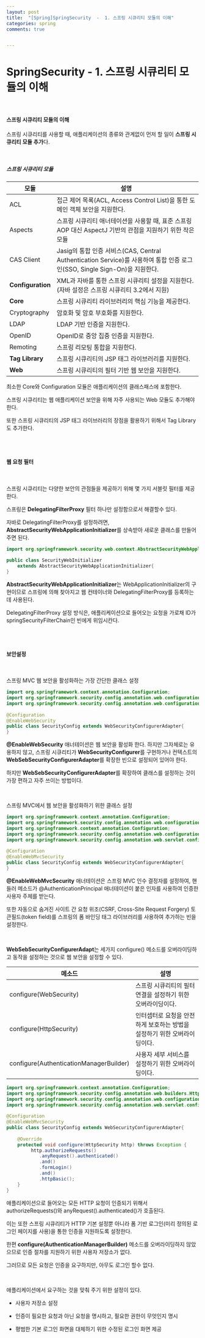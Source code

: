 ```yaml
---
layout: post
title:  "[Spring]SpringSecurity  -  1. 스프링 시큐리티 모듈의 이해"
categories: spring
comments: true


---
```


# SpringSecurity  -  1. 스프링 시큐리티 모듈의 이해

<br/>

#### 스프링 시큐리티 모듈의 이해

스프링 시큐리티를 사용할 때, 애플리케이션의 종류와 관계없이 먼저 할 일이 
**스프링 시큐리티 모듈 추가**다.

<br/>

##### 스프링 시큐리티 모듈 

| 모듈              | 설명                                                         |
| ----------------- | ------------------------------------------------------------ |
| ACL               | 접근 제어 목록(ACL, Access Control List)을 통한 도메인 객체 보안을 지원한다. |
| Aspects           | 스프링 시큐리티 애너테이션을  사용할 때, 표준 스프링 AOP 대신 AspectJ 기반의 관점을 지원하기 위한 작은 모듈 |
| CAS Client        | Jasig의 통합  인증 서비스(CAS, Central Authentication Service)를 사용하여 통합 인증  로그인(SSO, Single Sign-On)을 지원한다. |
| **Configuration** | XML과 자바를  통한 스프링 시큐리티 설정을 지원한다. (자바 설정은 스프링 시큐리티 3.2에서 지원) |
| **Core**          | 스프링 시큐리티 라이브러리의  핵심 기능을 제공한다.          |
| Cryptography      | 암호화 및 암호 부호화를 지원한다.                            |
| LDAP              | LDAP 기반  인증을 지원한다.                                  |
| OpenID            | OpenID로 중앙  집중 인증을 지원한다.                         |
| Remoting          | 스프링 리모팅 통합을 지원한다.                               |
| **Tag  Library**  | 스프링 시큐리티의 JSP 태그 라이브러리를 지원한다.            |
| **Web**           | 스프링 시큐리티의 필터 기반  웹 보안을 지원한다.             |

최소한 Core와 Configuration 모듈은 애플리케이션의 클래스패스에 포함한다.

스프링 시큐리티는 웹 애플리케이션 보안을 위해 자주 사용되는 Web 모듈도 추가해야한다.

또한 스프링 시큐리티의 JSP 태그 라이브러리의 장점을 활용하기 위해서 Tag Library도 추가한다.

<br/>

<br/>

#### 웹 요청 필터

<br/>

스프링 시큐리티는 다양한 보안의 관점들을 제공하기 위해 몇 가지 서블릿 필터를 제공한다.

스프링은 **DelegatingFilterProxy** 필터 하나만 설정함으로서 해결할수 있다.

자바로 DelegatingFilterProxy를 설정하려면, **AbstractSecurityWebApplicationInitializer**를 상속받아 새로운 클래스를 만들어주면 된다.

````java
import org.springframework.security.web.context.AbstractSecurityWebApplicationInitializer;
 
public class SecurityWebInitializer 
    extends AbstractSecurityWebApplicationInitializer{
}
````

**AbstractSecurityWebApplicationInitializer**는 WebApplicationInitializer의 구현이므로 스프링에 의해 찾아지고 웹 컨테이너와 DelegatingFilterProxy를 등록하는데 사용된다.

DelegatingFilterProxy 설정 방식은, 애플리케이션으로 들어오는 요청을 가로채 ID가 springSecurityFilterChain인 빈에게 위임시칸다.

<br/><br/>

#### 보안설정

<br/>

스프링 MVC 웹 보안을 활성화하는 가장 간단한 클래스 설정

````java
import org.springframework.context.annotation.Configuration;
import org.springframework.security.config.annotation.web.configuration.EnableWebSecurity;
import org.springframework.security.config.annotation.web.configuration.WebSecurityConfigurerAdapter;
 
@Configuration
@EnableWebSecurity
public class SecurityConfig extends WebSecurityConfigurerAdapter{
}
````

**@EnableWebSecurity** 애너테이션은 웹 보안을 활성화 한다. 하지만 그자체로는 유용하지 않고, 스프링 시큐리티가 **WebSecurityConfigurer**를 구현하거나 컨텍스트의 **WebSebSecurityConfigurerAdapter**를 확장한 빈으로 설정되어 있어야 한다.

하지만 **WebSebSecurityConfigurerAdapter**를 확장하여 클래스를 설정하는 것이 가장 편하고 자주 쓰이는 방법이다.

<br/>

스프링 MVC에서 웹 보안을 활성화하기 위한 클래스 설정

````java
import org.springframework.context.annotation.Configuration;
import org.springframework.security.config.annotation.web.configuration.WebSecurityConfigurerAdapter;
import org.springframework.context.annotation.Configuration;
import org.springframework.security.config.annotation.web.configuration.WebSecurityConfigurerAdapter;
import org.springframework.security.config.annotation.web.servlet.configuration.EnableWebMvcSecurity;
 
@Configuration
@EnableWebMvcSecurity
public class SecurityConfig extends WebSecurityConfigurerAdapter{
}
````

**@EnableWebMvcSecurity** 애너테이션은 스프링 MVC 인수 결정자를 설정하여, 핸들러 메소드가 @AuthenticationPrincipal 애너테이션이 붙은 인자를 사용하여 인증한 사용자 주체를 받는다.

또한 자동으로 숨겨진 사이트 간 요청 위조(CSRF, Cross-Site Request Forgery) 토큰필드(token field)를 스프링의 폼 바인딩 태그 라이브러리를 사용하여 추가하는 빈을 설정한다.

<br/>

**WebSebSecurityConfigurerAdapt**는 세가지 configure() 메소드를 오버라이딩하고 동작을 설정하는 것으로 웹 보안을 설정할 수 있다.

| 메소드                                  | 설명                                                         |
| --------------------------------------- | ------------------------------------------------------------ |
| configure(WebSecurity)                  | 스프링 시큐리티의 필터 연결을  설정하기 위한 오버라이딩이다. |
| configure(HttpSecurity)                 | 인터셉터로 요청을 안전하게  보호하는 방법을 설정하기 위한 오버라이딩이다. |
| configure(AuthenticationManagerBuilder) | 사용자 세부 서비스를 설정하기  위한 오버라이딩이다.          |

````java
import org.springframework.context.annotation.Configuration;
import org.springframework.security.config.annotation.web.builders.HttpSecurity;
import org.springframework.security.config.annotation.web.configuration.WebSecurityConfigurerAdapter;
import org.springframework.security.config.annotation.web.servlet.configuration.EnableWebMvcSecurity;
 
@Configuration
@EnableWebMvcSecurity
public class SecurityConfig extends WebSecurityConfigurerAdapter{
 
    @Override
    protected void configure(HttpSecurity http) throws Exception {
         http.authorizeRequests()
            .anyRequest().authenticated()
            .and()
            .formLogin()
            .and()
            .httpBasic();
    }
}
````

애플리케이션으로 들어오는 모든 HTTP 요청이 인증되기 위해서 authorizeRequests()와 anyRequest().authenticated()가 호출된다.

이는 또한 스프링 시큐리티가 HTTP 기본 설정뿐 아니라 폼 기반 로그인(미리 정의된 로그인 페이지를 사용)을 통한 인증을 지원하도록 설정한다.

한편 **configure(AuthenticationManagerBuilder)** 메소드를 오버라이딩하지 않았으므로 인증 절차를 지원하기 위한 사용자 저장소가 없다.

그러므로 모든 요청은 인증을 요구하지만, 아무도 로그인 할수 없다.

 <br/>

애플리케이션에서 요구하는 것을 맞춰 주기 위한 설정이 있다.

* 사용자 저장소 설정

* 인증이 필요한 요청과 아닌 요청을 명시하고, 필요한 권한이 무엇인지 명시

* 평범한 기본 로그인 화면을 대체하기 위한 수정된 로그인 화면 제공

<br/>